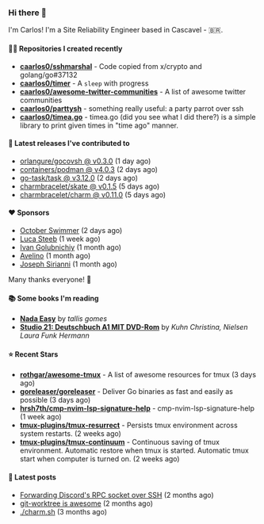 ### Hi there 👋

I'm Carlos! I'm a Site Reliability Engineer based in Cascavel - 🇧🇷.

#### 👨‍💻 Repositories I created recently
- **[caarlos0/sshmarshal](https://github.com/caarlos0/sshmarshal)** - Code copied from x/crypto and golang/go#37132
- **[caarlos0/timer](https://github.com/caarlos0/timer)** - A `sleep` with progress
- **[caarlos0/awesome-twitter-communities](https://github.com/caarlos0/awesome-twitter-communities)** - A list of awesome twitter communities
- **[caarlos0/parttysh](https://github.com/caarlos0/parttysh)** - something really useful: a party parrot over ssh
- **[caarlos0/timea.go](https://github.com/caarlos0/timea.go)** - timea.go (did you see what I did there?) is a simple library to print given times in &#34;time ago&#34; manner.

#### 🚀 Latest releases I've contributed to


- [orlangure/gocovsh @ v0.3.0](https://github.com/orlangure/gocovsh/releases/tag/v0.3.0) (1 day ago)
- [containers/podman @ v4.0.3](https://github.com/containers/podman/releases/tag/v4.0.3) (2 days ago)
- [go-task/task @ v3.12.0](https://github.com/go-task/task/releases/tag/v3.12.0) (2 days ago)
- [charmbracelet/skate @ v0.1.5](https://github.com/charmbracelet/skate/releases/tag/v0.1.5) (5 days ago)
- [charmbracelet/charm @ v0.11.0](https://github.com/charmbracelet/charm/releases/tag/v0.11.0) (5 days ago)

#### ❤️ Sponsors
- [October Swimmer](https://github.com/octoberswimmer) (2 days ago)
- [Luca Steeb](https://github.com/steebchen) (1 week ago)
- [Ivan Golubnichiy](https://github.com/h1kkan) (1 month ago)
- [Avelino](https://github.com/avelino) (1 month ago)
- [Joseph Sirianni](https://github.com/jsirianni) (1 month ago)

Many thanks everyone! 🙏

#### 📚 Some books I'm reading
- **[Nada Easy](https://www.goodreads.com/book/show/36041615-nada-easy)** by _tallis gomes_
- **[Studio 21: Deutschbuch A1 MIT DVD-Rom](https://www.goodreads.com/book/show/25495148-studio-21)** by _Kuhn Christina, Nielsen Laura Funk Hermann_

#### ⭐ Recent Stars


- **[rothgar/awesome-tmux](https://github.com/rothgar/awesome-tmux)** - A list of awesome resources for tmux (3 days ago)
- **[goreleaser/goreleaser](https://github.com/goreleaser/goreleaser)** - Deliver Go binaries as fast and easily as possible (3 days ago)
- **[hrsh7th/cmp-nvim-lsp-signature-help](https://github.com/hrsh7th/cmp-nvim-lsp-signature-help)** - cmp-nvim-lsp-signature-help (1 week ago)
- **[tmux-plugins/tmux-resurrect](https://github.com/tmux-plugins/tmux-resurrect)** - Persists tmux environment across system restarts. (2 weeks ago)
- **[tmux-plugins/tmux-continuum](https://github.com/tmux-plugins/tmux-continuum)** - Continuous saving of tmux environment. Automatic restore when tmux is started. Automatic tmux start when computer is turned on. (2 weeks ago)

#### 📄 Latest posts
- [Forwarding Discord&#39;s RPC socket over SSH](https://carlosbecker.com/posts/discord-rpc-ssh/) (2 months ago)
- [git-worktree is awesome](https://carlosbecker.com/posts/git-worktrees/) (2 months ago)
- [./charm.sh](https://carlosbecker.com/posts/charm/) (3 months ago)
